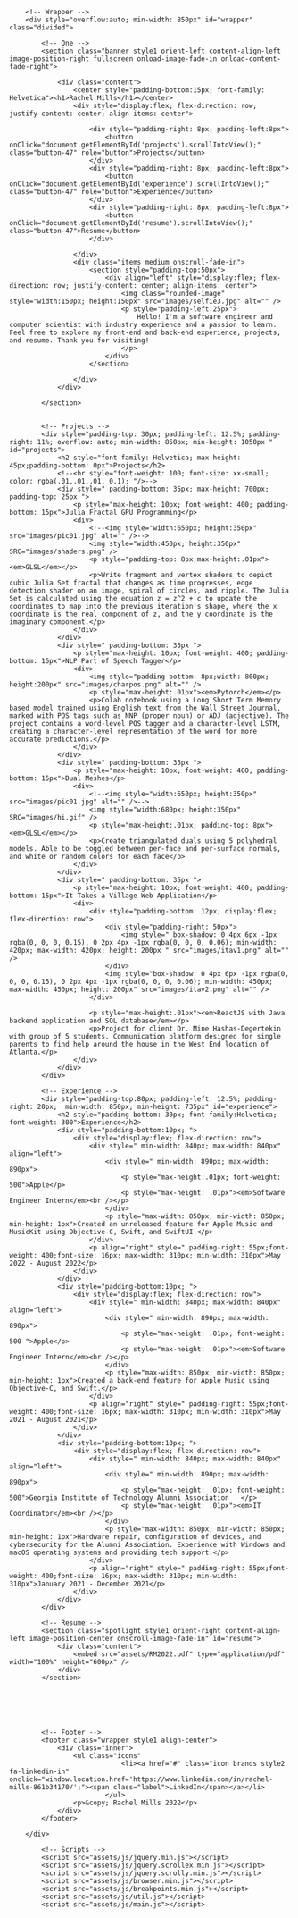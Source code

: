 <!DOCTYPE HTML>
<!--
	Rachel Mills
-->
<html>
	<head>
		<title>Rachel Mills</title>
		<meta charset="utf-8" />
		<meta name="viewport" content="width=device-width, initial-scale=1, user-scalable=no" />
		<link rel="stylesheet" href="assets/css/main.css" />
		<noscript><link rel="stylesheet" href="assets/css/noscript.css" /></noscript>
	</head>
	<body class="is-preload">

		<!-- Wrapper -->
		<div style="overflow:auto; min-width: 850px" id="wrapper" class="divided">

			<!-- One -->
			<section class="banner style1 orient-left content-align-left image-position-right fullscreen onload-image-fade-in onload-content-fade-right">

				<div class="content">
					<center style="padding-bottom:15px; font-family: Helvetica"><h1>Rachel Mills</h1></center>
					<div style="display:flex; flex-direction: row; justify-content: center; align-items: center">

						<div style="padding-right: 8px; padding-left:8px">
							<button onClick="document.getElementById('projects').scrollIntoView();" class="button-47" role="button">Projects</button>
						</div>
						<div style="padding-right: 8px; padding-left:8px">
							<button onClick="document.getElementById('experience').scrollIntoView();" class="button-47" role="button">Experience</button>
						</div>
						<div style="padding-right: 8px; padding-left:8px">
							<button onClick="document.getElementById('resume').scrollIntoView();" class="button-47">Resume</button>
						</div>

					</div>
					<div class="items medium onscroll-fade-in">
						<section style="padding-top:50px">
							<div align="left" style="display:flex; flex-direction: row; justify-content: center; align-items: center">
								<img class="rounded-image" style="width:150px; height:150px" src="images/selfie3.jpg" alt="" />
								<p style="padding-left:25px">
									Hello! I'm a software engineer and computer scientist with industry experience and a passion to learn. Feel free to explore my front-end and back-end experience, projects, and resume. Thank you for visiting!
								</p>
							</div>
						</section>

					</div>
				</div>

			</section>


			<!-- Projects -->
			<div style="padding-top: 30px; padding-left: 12.5%; padding-right: 11%; overflow: auto; min-width: 850px; min-height: 1050px " id="projects">
				<h2 style="font-family: Helvetica; max-height: 45px;padding-bottom: 0px">Projects</h2>
				<!--<hr style="font-weight: 100; font-size: xx-small; color: rgba(.01,.01,.01, 0.1); "/>-->
				<div style=" padding-bottom: 35px; max-height: 700px; padding-top: 25px ">
					<p style="max-height: 10px; font-weight: 400; padding-bottom: 15px">Julia Fractal GPU Programming</p>
					<div>
						<!--<img style="width:650px; height:350px" src="images/pic01.jpg" alt="" />-->
						<img style="width:450px; height:350px" SRC="images/shaders.png" />
						<p style="padding-top: 8px;max-height:.01px"><em>GLSL</em></p>
						<p>Write fragment and vertex shaders to depict cubic Julia Set fractal that changes as time progresses, edge detection shader on an image, spiral of circles, and ripple. The Julia Set is calculated using the equation z = z^2 + c to update the coordinates to map into the previous iteration's shape, where the x coordinate is the real component of z, and the y coordinate is the imaginary component.</p>
					</div>
				</div>
				<div style=" padding-bottom: 35px ">
					<p style="max-height: 10px; font-weight: 400; padding-bottom: 15px">NLP Part of Speech Tagger</p>
					<div>
						<img style="padding-bottom: 8px;width: 800px; height:200px" src="images/charpos.png" alt="" />
						<p style="max-height:.01px"><em>Pytorch</em></p>
						<p>Colab notebook using a Long Short Term Memory based model trained using English text from the Wall Street Journal, marked with POS tags such as NNP (proper noun) or ADJ (adjective). The project contains a word-level POS tagger and a character-level LSTM, creating a character-level representation of the word for more accurate predictions.</p>
					</div>
				</div>
				<div style=" padding-bottom: 35px ">
					<p style="max-height: 10px; font-weight: 400; padding-bottom: 15px">Dual Meshes</p>
					<div>
						<!--<img style="width:650px; height:350px" src="images/pic01.jpg" alt="" />-->
						<img style="width:680px; height:350px" SRC="images/hi.gif" />
						<p style="max-height:.01px; padding-top: 8px"><em>GLSL</em></p>
						<p>Create triangulated duals using 5 polyhedral models. Able to be toggled between per-face and per-surface normals, and white or random colors for each face</p>
					</div>
				</div>
				<div style=" padding-bottom: 35px ">
					<p style="max-height: 10px; font-weight: 400; padding-bottom: 15px">It Takes a Village Web Application</p>
					<div>
						<div style="padding-bottom: 12px; display:flex; flex-direction: row">
							<div style="padding-right: 50px">
								<img style=" box-shadow: 0 4px 6px -1px rgba(0, 0, 0, 0.15), 0 2px 4px -1px rgba(0, 0, 0, 0.06); min-width: 420px; max-width: 420px; height: 200px " src="images/itav1.png" alt="" />
							</div>
							<img style="box-shadow: 0 4px 6px -1px rgba(0, 0, 0, 0.15), 0 2px 4px -1px rgba(0, 0, 0, 0.06); min-width: 450px; max-width: 450px; height: 200px" src="images/itav2.png" alt="" />
						</div>

						<p style="max-height:.01px"><em>ReactJS with Java backend application and SQL database</em></p>
						<p>Project for client Dr. Mine Hashas-Degertekin with group of 5 students. Communication platform designed for single parents to find help around the house in the West End location of Atlanta.</p>
					</div>
				</div>
			</div>

			<!-- Experience -->
			<div style="padding-top:80px; padding-left: 12.5%; padding-right: 20px;  min-width: 850px; min-height: 735px" id="experience">
				<h2 style="padding-bottom: 30px; font-family:Helvetica; font-weight: 300">Experience</h2>
				<div style="padding-bottom:10px; ">
					<div style="display:flex; flex-direction: row">
						<div style=" min-width: 840px; max-width: 840px" align="left">
							<div style=" min-width: 890px; max-width: 890px">
								<p style="max-height:.01px; font-weight: 500">Apple</p>
								<p style="max-height: .01px"><em>Software Engineer Intern</em><br /></p>
							</div>
							<p style="max-width: 850px; min-width: 850px; min-height: 1px">Created an unreleased feature for Apple Music and MusicKit using Objective-C, Swift, and SwiftUI.</p>
						</div>
						<p align="right" style=" padding-right: 55px;font-weight: 400;font-size: 16px; max-width: 310px; min-width: 310px">May 2022 - August 2022</p>
					</div>
				</div>
				<div style="padding-bottom:10px; ">
					<div style="display:flex; flex-direction: row">
						<div style=" min-width: 840px; max-width: 840px" align="left">
							<div style=" min-width: 890px; max-width: 890px">
								<p style="max-height: .01px; font-weight: 500 ">Apple</p>
								<p style="max-height: .01px"><em>Software Engineer Intern</em><br /></p>
							</div>
							<p style="max-width: 850px; min-width: 850px; min-height: 1px">Created a back-end feature for Apple Music using Objective-C, and Swift.</p>
						</div>
						<p align="right" style=" padding-right: 55px;font-weight: 400;font-size: 16px; max-width: 310px; min-width: 310px">May 2021 - August 2021</p>
					</div>
				</div>
				<div style="padding-bottom:10px; ">
					<div style="display:flex; flex-direction: row">
						<div style=" min-width: 840px; max-width: 840px" align="left">
							<div style=" min-width: 890px; max-width: 890px">
								<p style="max-height: .01px; font-weight: 500">Georgia Institute of Technology Alumni Association	</p>
								<p style="max-height: .01px"><em>IT Coordinator</em><br /></p>
							</div>
							<p style="max-width: 850px; min-width: 850px; min-height: 1px">Hardware repair, configuration of devices, and cybersecurity for the Alumni Association. Experience with Windows and macOS operating systems and providing tech support.</p>
						</div>
						<p align="right" style=" padding-right: 55px;font-weight: 400;font-size: 16px; max-width: 310px; min-width: 310px">January 2021 - December 2021</p>
					</div>
				</div>
			</div>

			<!-- Resume -->
			<section class="spotlight style1 orient-right content-align-left image-position-center onscroll-image-fade-in" id="resume">
				<div class="content">
					<embed src="assets/RM2022.pdf" type="application/pdf" width="100%" height="600px" />
				</div>
			</section>






			<!-- Footer -->
			<footer class="wrapper style1 align-center">
				<div class="inner">
					<ul class="icons"
								<li><a href="#" class="icon brands style2 fa-linkedin-in" onclick="window.location.href='https://www.linkedin.com/in/rachel-mills-861b34170/';"><span class="label">LinkedIn</span></a></li>
							</ul>
					<p>&copy; Rachel Mills 2022</p>
				</div>
			</footer>

		</div>

			<!-- Scripts -->
			<script src="assets/js/jquery.min.js"></script>
			<script src="assets/js/jquery.scrollex.min.js"></script>
			<script src="assets/js/jquery.scrolly.min.js"></script>
			<script src="assets/js/browser.min.js"></script>
			<script src="assets/js/breakpoints.min.js"></script>
			<script src="assets/js/util.js"></script>
			<script src="assets/js/main.js"></script>

</body>
</html>
